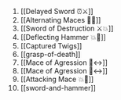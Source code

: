 1. [[Delayed Sword ⏰⚔️]]
2. [[Alternating Maces 🔄✊]]
3. [[Sword of Destruction ⚔️💥]]
4. [[Deflecting Hammer 💥🔨]]
5. [[Captured Twigs]]
6. [[grasp-of-death]]
7. [[Mace of Agression 🔨↔️]]
8. [[Mace of Agression 🔨↔️]]
9. [[Attacking Mace 💥👊]]
10. [[sword-and-hammer]]
